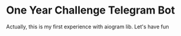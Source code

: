# One Year Challenge Telegram Bot

Actually, this is my first experience with aiogram lib. Let's have fun